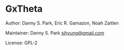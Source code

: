 # GxTheta


Author: Danny S. Park, Eric R. Gamazon, Noah Zaitlen

Maintainer: Danny S. Park <sihyung@gmail.com>

License: GPL-2 
